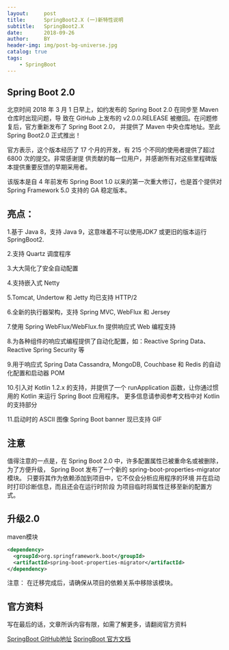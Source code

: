```yaml
---
layout:     post
title:      SpringBoot2.X (一)新特性说明
subtitle:   SpringBoot2.X
date:       2018-09-26
author:     BY
header-img: img/post-bg-universe.jpg
catalog: true
tags:
    - SpringBoot
---
```



## Spring Boot 2.0

北京时间 2018 年 3 月 1 日早上，如约发布的 Spring Boot 2.0 在同步至 Maven 仓库时出现问题，导
致在 GitHub 上发布的 v2.0.0.RELEASE 被撤回。在问题修复后，官方重新发布了 Spring Boot 2.0，
并提供了 Maven 中央仓库地址。至此 Spring Boot2.0 正式推出！

官方表示，这个版本经历了 17 个月的开发，有 215 个不同的使用者提供了超过 6800 次的提交。非常感谢提
供贡献的每一位用户，并感谢所有对这些里程碑版本提供重要反馈的早期采用者。

该版本是自 4 年前发布 Spring Boot 1.0 以来的第一次重大修订，也是首个提供对 Spring Framework 5.0
 支持的 GA 稳定版本。
 

## 亮点：

1.基于 Java 8，支持 Java 9，这意味着不可以使用JDK7 或更旧的版本运行SpringBoot2.

2.支持 Quartz 调度程序

3.大大简化了安全自动配置

4.支持嵌入式 Netty

5.Tomcat, Undertow  和 Jetty 均已支持 HTTP/2

6.全新的执行器架构，支持 Spring MVC, WebFlux 和 Jersey

7.使用 Spring WebFlux/WebFlux.fn 提供响应式 Web 编程支持

8.为各种组件的响应式编程提供了自动化配置，如：Reactive Spring Data、Reactive Spring Security 等

9.用于响应式 Spring Data Cassandra, MongoDB, Couchbase 和 Redis 的自动化配置和启动器 POM

10.引入对 Kotlin 1.2.x 的支持，并提供了一个 runApplication 函数，让你通过惯用的 Kotlin 来运行 Spring Boot 应用程序。
更多信息请参阅参考文档中对 Kotlin 的支持部分

11.启动时的 ASCII 图像 Spring Boot banner 现已支持 GIF


## 注意

值得注意的一点是，在 Spring Boot 2.0 中，许多配置属性已被重命名或被删除，为了方便升级，
Spring Boot 发布了一个新的 spring-boot-properties-migrator 模块。
只要将其作为依赖添加到项目中，它不仅会分析应用程序的环境
并在启动时打印诊断信息，而且还会在运行时阶段
为项目临时将属性迁移至新的配置方式。


## 升级2.0

maven模块

```xml
<dependency>
  <groupId>org.springframework.boot</groupId>
  <artifactId>spring-boot-properties-migrator</artifactId>
</dependency>
```
注意： 在迁移完成后，请确保从项目的依赖关系中移除该模块。


## 官方资料

写在最后的话，文章所诉内容有限，如需了解更多，请翻阅官方资料

[SpringBoot GitHub地址](https://github.com/spring-projects/spring-boot)
[SpringBoot 官方文档](https://spring.io/guides/gs/spring-boot)
